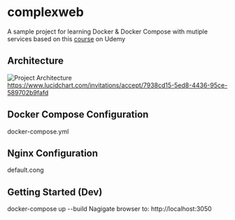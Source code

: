 # complexweb

A sample project for learning Docker & Docker Compose with mutiple services based on this [course](https://www.udemy.com/docker-and-kubernetes-the-complete-guide/) on Udemy

## Architecture
![Project Architecture](https://www.lucidchart.com/publicSegments/view/16d8d308-75dc-4446-9016-5a2752f13ceb/image.png)
https://www.lucidchart.com/invitations/accept/7938cd15-5ed8-4436-95ce-589702b9fafd

## Docker Compose Configuration
docker-compose.yml

## Nginx Configuration
default.cong

## Getting Started (Dev)
docker-compose up --build
Nagigate browser to: http://localhost:3050

